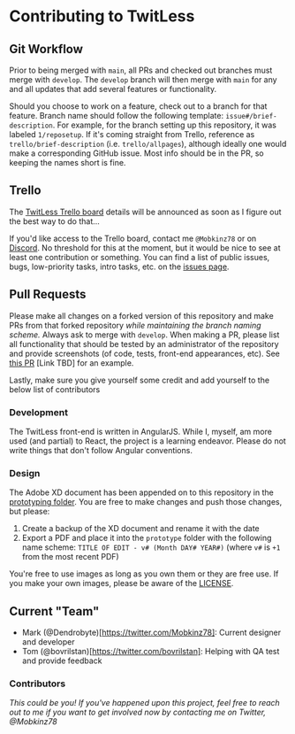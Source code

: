 # Contributing to TwitLess

## Git Workflow

Prior to being merged with `main`, all PRs and checked out branches must merge with `develop`. The `develop` branch will then merge with `main` for any and all updates that add several features or functionality.

Should you choose to work on a feature, check out to a branch for that feature. Branch name should follow the following template: `issue#/brief-description`. For example, for the branch setting up this repository, it was labeled `1/reposetup`. If it's coming straight from Trello, reference as `trello/brief-description` (i.e. `trello/allpages`), although ideally one would make a corresponding GitHub issue. Most info should be in the PR, so keeping the names short is fine.

## Trello

The [TwitLess Trello board](https://trello.com/b/KmTS2j0a) details will be announced as soon as I figure out the best way to do that...

If you'd like access to the Trello board, contact me `@Mobkinz78` or on [Discord](https://discord.gg/Gg9eHrE). No threshold for this at the moment, but it would be nice to see at least one contribution or something. You can find a list of public issues, bugs, low-priority tasks, intro tasks, etc. on the [issues page](https://github.com/Dendrobyte/TwitLess/issues).

## Pull Requests

Please make all changes on a forked version of this repository and make PRs from that forked repository _while maintaining the branch naming scheme._ Always ask to merge with `develop`. When making a PR, please list all functionality that should be tested by an administrator of the repository and provide screenshots (of code, tests, front-end appearances, etc). See [this PR](link_tbd) [Link TBD] for an example.

Lastly, make sure you give yourself some credit and add yourself to the below list of contributors

### Development

The TwitLess front-end is written in AngularJS. While I, myself, am more used (and partial) to React, the project is a learning endeavor. Please do not write things that don't follow Angular conventions. 

### Design

The Adobe XD document has been appended on to this repository in the [prototyping folder](/prototyping/prototype/xd_files). You are free to make changes and push those changes, but please:

1. Create a backup of the XD document and rename it with the date
1. Export a PDF and place it into the `prototype` folder with the following name scheme: `TITLE OF EDIT - v# (Month DAY# YEAR#)` (where `v#` is `+1` from the most recent PDF)

You're free to use images as long as you own them or they are free use. If you make your own images, please be aware of the [LICENSE](/LICENSE).

## Current "Team"

- Mark (@Dendrobyte)[https://twitter.com/Mobkinz78]: Current designer and developer     
- Tom (@bovrilstan)[https://twitter.com/bovrilstan]: Helping with QA test and provide feedback

### Contributors

_This could be you! If you've happened upon this project, feel free to reach out to me if you want to get involved now by contacting me on Twitter, @Mobkinz78_
